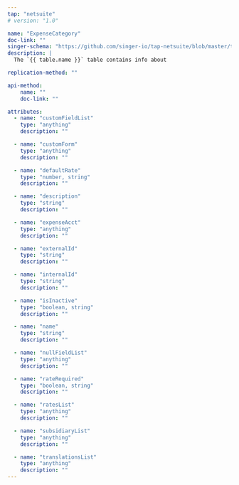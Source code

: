 ```yaml
---
tap: "netsuite"
# version: "1.0"

name: "ExpenseCategory"
doc-link: ""
singer-schema: "https://github.com/singer-io/tap-netsuite/blob/master/tap_netsuite/schemas/ExpenseCategory.json"
description: |
  The `{{ table.name }}` table contains info about 

replication-method: ""

api-method:
    name: ""
    doc-link: ""

attributes:
  - name: "customFieldList"
    type: "anything"
    description: ""

  - name: "customForm"
    type: "anything"
    description: ""

  - name: "defaultRate"
    type: "number, string"
    description: ""

  - name: "description"
    type: "string"
    description: ""

  - name: "expenseAcct"
    type: "anything"
    description: ""

  - name: "externalId"
    type: "string"
    description: ""

  - name: "internalId"
    type: "string"
    description: ""

  - name: "isInactive"
    type: "boolean, string"
    description: ""

  - name: "name"
    type: "string"
    description: ""

  - name: "nullFieldList"
    type: "anything"
    description: ""

  - name: "rateRequired"
    type: "boolean, string"
    description: ""

  - name: "ratesList"
    type: "anything"
    description: ""

  - name: "subsidiaryList"
    type: "anything"
    description: ""

  - name: "translationsList"
    type: "anything"
    description: ""
---
```

